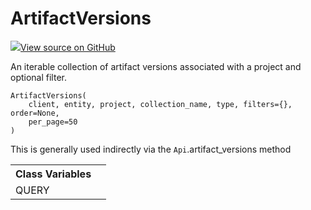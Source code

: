 # ArtifactVersions

<!-- Insert buttons and diff -->


[![](https://www.tensorflow.org/images/GitHub-Mark-32px.png)View source on GitHub](https://www.github.com/wandb/client/tree/master/wandb/apis/public.py#L3151-L3254)




An iterable collection of artifact versions associated with a project and optional filter.

<pre><code>ArtifactVersions(
    client, entity, project, collection_name, type, filters={}, order=None,
    per_page=50
)</code></pre>



<!-- Placeholder for "Used in" -->
This is generally used indirectly via the `Api`.artifact_versions method



<!-- Tabular view -->
<table>
<tr><th>Class Variables</th></tr>

<tr>
<td>
QUERY<a id="QUERY"></a>
</td>
<td>

</td>
</tr>
</table>

